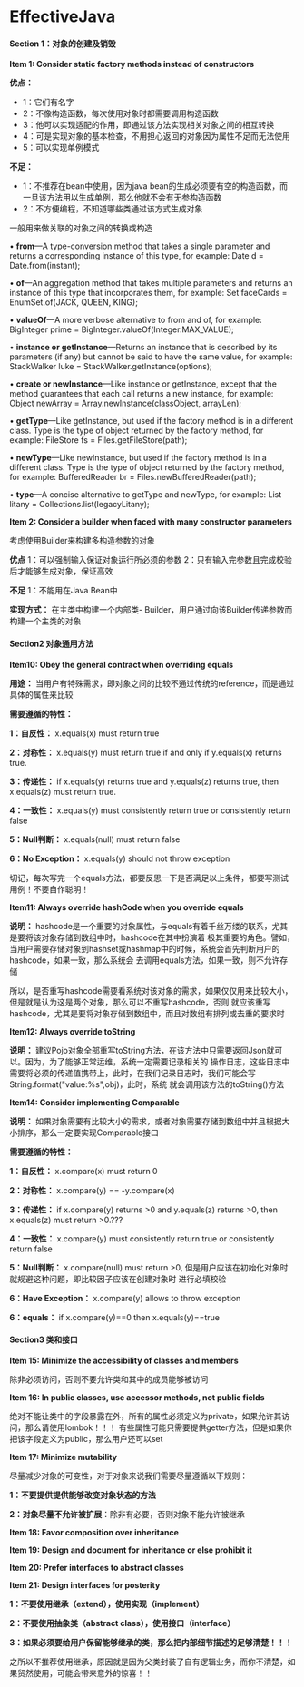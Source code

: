 # EffectiveJava

#### Section 1：对象的创建及销毁

**Item 1: Consider static factory methods instead of constructors**
 
 **优点：**
 * 1：它们有名字
 * 2：不像构造函数，每次使用对象时都需要调用构造函数
 * 3：他可以实现适配的作用，即通过该方法实现相关对象之间的相互转换
 * 4：可是实现对象的基本检查，不用担心返回的对象因为属性不足而无法使用
 * 5：可以实现单例模式
 
 **不足：**
 * 1：不推荐在bean中使用，因为java bean的生成必须要有空的构造函数，而一旦该方法用以生成单例，那么他就不会有无参构造函数
 * 2：不方便编程，不知道哪些类通过该方式生成对象
 
 一般用来做关联的对象之间的转换或构造
 
 • **from**—A type-conversion method that takes a single parameter and returns a
 corresponding instance of this type, for example:
    Date d = Date.from(instant);
    
 • **of**—An aggregation method that takes multiple parameters and returns an instance
 of this type that incorporates them, for example:
    Set<Rank> faceCards = EnumSet.of(JACK, QUEEN, KING);
    
 • **valueOf**—A more verbose alternative to from and of, for example:
    BigInteger prime = BigInteger.valueOf(Integer.MAX_VALUE);
    
 • **instance or getInstance**—Returns an instance that is described by its parameters
 (if any) but cannot be said to have the same value, for example:
    StackWalker luke = StackWalker.getInstance(options);
    
 • **create or newInstance**—Like instance or getInstance, except that the
 method guarantees that each call returns a new instance, for example:
    Object newArray = Array.newInstance(classObject, arrayLen);
    
 • **getType**—Like getInstance, but used if the factory method is in a different
 class. Type is the type of object returned by the factory method, for example:
    FileStore fs = Files.getFileStore(path);
    
 • **newType**—Like newInstance, but used if the factory method is in a different
 class. Type is the type of object returned by the factory method, for example:
    BufferedReader br = Files.newBufferedReader(path);
    
 • **type**—A concise alternative to getType and newType, for example:
    List<Complaint> litany = Collections.list(legacyLitany);
 
 
 **Item 2: Consider a builder when faced with many constructor
 parameters**
 
 考虑使用Builder来构建多构造参数的对象
 
 **优点**
 1：可以强制输入保证对象运行所必须的参数
 2：只有输入完参数且完成校验后才能够生成对象，保证高效
 
 **不足**
 1：不能用在Java Bean中
 
 **实现方式：**
 在主类中构建一个内部类- Builder，用户通过向该Builder传递参数而构建一个主类的对象
 
 
 
 #### Section2 对象通用方法
 
 **Item10: Obey the general contract when overriding equals**
 
 **用途：** 当用户有特殊需求，即对象之间的比较不通过传统的reference，而是通过具体的属性来比较
 
 **需要遵循的特性：**
 
 **1：自反性：** x.equals(x) must return true
 
 **2：对称性：** x.equals(y) must return true if and only if y.equals(x) returns true.
 
 **3：传递性：** if x.equals(y) returns true and y.equals(z) returns true, then x.equals(z) must return true.
 
 **4：一致性：** x.equals(y) must consistently return true or consistently return false
 
 **5：Null判断：** x.equals(null) must return false
 
 **6：No Exception：** x.equals(y) should not throw exception
 
 切记，每次写完一个equals方法，都要反思一下是否满足以上条件，都要写测试用例！不要自作聪明！
 
  **Item11: Always override hashCode when you override equals**
  
  **说明：** hashcode是一个重要的对象属性，与equals有着千丝万缕的联系，尤其是要将该对象存储到数组中时，hashcode在其中扮演着
  极其重要的角色。譬如，当用户需要存储对象到hashset或hashmap中的时候，系统会首先判断用户的hashcode，如果一致，那么系统会
  去调用equals方法，如果一致，则不允许存储
  
  所以，是否重写hashcode需要看系统对该对象的需求，如果仅仅用来比较大小，但是就是认为这是两个对象，那么可以不重写hashcode，否则
  就应该重写hashcode，尤其是要将对象存储到数组中，而且对数组有排列或去重的要求时
  
   
 **Item12: Always override toString**
  
  **说明：** 建议Pojo对象全部重写toString方法，在该方法中只需要返回Json就可以。因为，为了能够正常运维，系统一定需要记录相关的
  操作日志，这些日志中需要将必须的传递值携带上，此时，在我们记录日志时，我们可能会写String.format("value:%s",obj)，此时，系统
  就会调用该方法的toString()方法
  
 **Item14: Consider implementing Comparable**
    
**说明：** 如果对象需要有比较大小的需求，或者对象需要存储到数组中并且根据大小排序，那么一定要实现Comparable接口

**需要遵循的特性：**
 
 **1：自反性：** x.compare(x) must return 0
 
 **2：对称性：** x.compare(y) == -y.compare(x)
 
 **3：传递性：** if x.compare(y) returns >0 and y.equals(z) returns >0, then x.equals(z) must return >0.???
 
 **4：一致性：** x.compare(y) must consistently return true or consistently return false
 
 **5：Null判断：** x.compare(null) must return >0, 但是用户应该在初始化对象时就规避这种问题，即比较因子应该在创建对象时
 进行必填校验
 
 **6：Have Exception：** x.compare(y) allows to throw exception
 
 **6：equals：** if x.compare(y)==0 then x.equals(y)==true
 
#### Section3 类和接口

**Item 15: Minimize the accessibility of classes and members**

除非必须访问，否则不要允许类和其中的成员能够被访问

**Item 16: In public classes, use accessor methods, not public fields**

绝对不能让类中的字段暴露在外，所有的属性必须定义为private，如果允许其访问，那么请使用lombok！！！
有些属性可能只需要提供getter方法，但是如果你把该字段定义为public，那么用户还可以set

**Item 17: Minimize mutability**

尽量减少对象的可变性，对于对象来说我们需要尽量遵循以下规则：

**1：不要提供提供能够改变对象状态的方法**

**2：对象尽量不允许被扩展**：除非有必要，否则对象不能允许被继承

**Item 18: Favor composition over inheritance**

**Item 19: Design and document for inheritance or else prohibit it**

**Item 20: Prefer interfaces to abstract classes**

**Item 21: Design interfaces for posterity**

**1：不要使用继承（extend），使用实现（implement）**

**2：不要使用抽象类（abstract class），使用接口（interface）**

**3：如果必须要给用户保留能够继承的类，那么把内部细节描述的足够清楚！！！**

之所以不推荐使用继承，原因就是因为父类封装了自有逻辑业务，而你不清楚，如果贸然使用，可能会带来意外的惊喜！！



